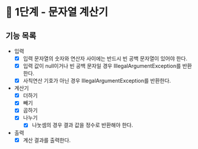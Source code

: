 # 🚀 1단계 - 문자열 계산기

## 기능 목록
* 입력
  - [X] 입력 문자열의 숫자와 연산자 사이에는 반드시 빈 공백 문자열이 있어야 한다.
  - [X] 입력 값이 null이거나 빈 공백 문자일 경우 IllegalArgumentException를 반환한다.
  - [X] 사칙연산 기호가 아닌 경우 IllegalArgumentException를 반환한다.
* 계산기
  - [X] 더하기
  - [X] 빼기
  - [X] 곱하기
  - [X] 나누기
    - [X] 나눗셈의 경우 결과 값을 정수로 반환해야 한다.
* 출력
  - [X] 계산 결과를 출력한다.